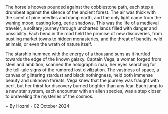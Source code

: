 
The horse's hooves pounded against the cobblestone path, each step a drumbeat against the silence of the ancient forest. The air was thick with the scent of pine needles and damp earth, and the only light came from the waning moon, casting long, eerie shadows. This was the life of a medieval traveler, a solitary journey through uncharted lands filled with danger and possibility. Each bend in the road held the promise of new discoveries, from bustling market towns to hidden monasteries, and the threat of bandits, wild animals, or even the wrath of nature itself. 

The starship hummed with the energy of a thousand suns as it hurtled towards the edge of the known galaxy. Captain Vega, a woman forged from steel and ambition, scanned the holographic map, her eyes searching for the tell-tale signs of the rumored lost civilization. The vastness of space, a canvas of glittering stardust and black nothingness, held both immense beauty and unknown threats. Vega knew that the journey was fraught with peril, but her thirst for discovery burned brighter than any fear. Each jump to a new star system, each encounter with an alien species, was a step closer to unraveling the mysteries of the cosmos. 

~ By Hozmi - 02 October 2024
